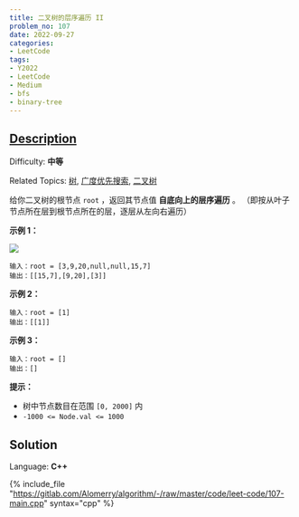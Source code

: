 ```yaml
---
title: 二叉树的层序遍历 II
problem_no: 107
date: 2022-09-27
categories:
- LeetCode
tags:
- Y2022
- LeetCode
- Medium
- bfs
- binary-tree
---
```


## [Description](https://leetcode.cn/problems/binary-tree-level-order-traversal-ii/)

Difficulty: **中等**  

Related Topics: [树](https://leetcode.cn/tag/tree/), [广度优先搜索](https://leetcode.cn/tag/breadth-first-search/), [二叉树](https://leetcode.cn/tag/binary-tree/)


给你二叉树的根节点 `root` ，返回其节点值 **自底向上的层序遍历** 。 （即按从叶子节点所在层到根节点所在的层，逐层从左向右遍历）

**示例 1：**

![](https://assets.leetcode.com/uploads/2021/02/19/tree1.jpg)

```
输入：root = [3,9,20,null,null,15,7]
输出：[[15,7],[9,20],[3]]
```

**示例 2：**

```
输入：root = [1]
输出：[[1]]
```

**示例 3：**

```
输入：root = []
输出：[]
```

**提示：**

*   树中节点数目在范围 `[0, 2000]` 内
*   `-1000 <= Node.val <= 1000`


## Solution

Language: **C++**

{% include_file "https://gitlab.com/Alomerry/algorithm/-/raw/master/code/leet-code/107-main.cpp" syntax="cpp" %}